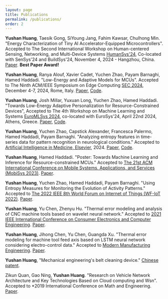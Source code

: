 ```yaml
---
layout: page
title: Publications
permalink: /publications/
order: 2
---
```


<!-- ### 2022 -->



**Yushan Huang**, Taesik Gong, SiYoung Jang, Fahim Kawsar, Chulhong Min. "Energy Characterization of Tiny AI Accelerator-Equipped Microcontrollers". Accepted to The Second International Workshop on Human-centered Sensing, Networking, and Multi-Device Systems [HumanSys'24](https://humansys-workshop.github.io/WS/2024/index.html), Co-located with SenSys'24 and BuildSys'24, November 4, 2024 - Hangzhou, China. [Paper](https://dl.acm.org/doi/abs/10.1145/3698388.3699628). **Best Paper Award!**


**Yushan Huang**, Ranya Alouf, Xavier Cadet, Yuchen Zhao, Payam Barnaghi, Hamed Haddadi. "Low-Energy and Adaptive Models for MCUs". Accepted to The Ninth ACM/IEEE Symposium on Edge Computing [SEC 2024](https://acm-ieee-sec.org/2024/), December 4-7, 2024, Rome, Italy. [Paper](https://ieeexplore.ieee.org/abstract/document/10818186), [Code](https://github.com/yushan-huang/MicroT).


**Yushan Huang**, Josh Millar, Yuxuan Long, Yuchen Zhao, Hamed Haddadi. "Towards Low-Energy Adaptive Personalization for Resource-Constrained Devices", Accepted to The 4th Workshop on Machine Learning and Systems [EuroMLSys 2024](https://euromlsys.eu/), co-located with EuroSys'24, April 22nd 2024, Athens, Greece. [Paper](https://dl.acm.org/doi/abs/10.1145/3642970.3655826?casa_token=wt9QpHMRsrEAAAAA:P5iM6vJ1Oi-q-loBEEJSmkcRj9B2h-CqXJW99vZ2lGAcNm5JFh1Vn6pcbjRzh_XfdLVTDEmgWACWzQ), [Code](https://github.com/yushan-huang/AdaptivePersonalization).


**Yushan Huang**, Yuchen Zhao, Capstick Alexander, Francesca Palermo, Hamed Haddadi, Payam Barnaghi. "Analyzing entropy features in time-series data for pattern recognition in neurological conditions." Accepted to [Artificial Intelligence in Medicine, Elsevier](https://www.sciencedirect.com/journal/artificial-intelligence-in-medicine), 2024. [Paper](https://www.sciencedirect.com/science/article/pii/S0933365724000630), [Code](https://github.com/yushan-huang/EntropyPipeline).


**Yushan Huang**, Hamed Haddadi. "Poster: Towards Machine Learning and Inference for Resource-constrained MCUs." Accepted to [The 21st ACM International Conference on Mobile Systems, Applications, and Services (MobiSys 2023)](https://www.sigmobile.org/mobisys/2023/). [Paper](https://dl.acm.org/doi/10.1145/3581791.3597371).

**Yushan Huang**, Yuchen Zhao, Hamed Haddadi, Payam Barnaghi. "Using Entropy Measures for Monitoring the Evolution of Activity Patterns." Accepted to [The 2022 IEEE 8th World Forum on Internet of Things (WF-IoT 2022)](https://wfiot2022.iot.ieee.org/). [Paper](https://ieeexplore.ieee.org/abstract/document/10152050).

<!-- ### 2021 -->

**Yushan Huang**, Yu Chen, Zhenyu Hu. "Thermal error modeling and analysis of CNC machine tools based on wavelet neural network." Accepted to [2021 IEEE International Conference on Consumer Electronics and Computer Engineering](https://ieeexplore.ieee.org/xpl/conhome/9341295/proceeding). [Paper](https://ieeexplore.ieee.org/document/9342155).

**Yushan Huang**, Jihong Chen, Yu Chen, Guangda Xu. "Thermal error modeling for machine tool feed axis based on LSTM neural network considering electro-control data." Accepted to [Modern Manufacturing Engineering](http://xdzzgc.magtechjournal.com/). [Paper](https://kns.cnki.net/kcms/detail/detail.aspx?doi=10.16731/j.cnki.1671-3133.2021.10.004).

<!-- ### 2020 and before -->

**Yushan Huang**, "Mechanical engineering's belt cleaning device." [Chinese patent](https://ieeexplore.ieee.org/document/9342155).

Zikun Quan, Gao Ning, **Yushan Huang**. "Research on Vehicle Network Architecture and Key Technologies  Based on Cloud computing and Wsn". Accepted to *2019 International Conference on Math and Engineering. [Paper](https://webofproceedings.org/proceedings_series/ESR/ICME%202019/D107.pdf).
